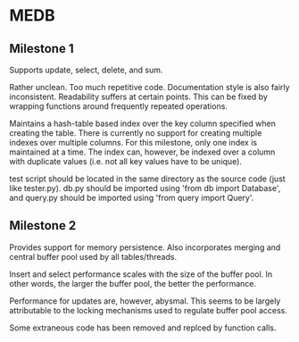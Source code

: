 # MEDB
## Milestone 1
Supports update, select, delete, and sum.

Rather unclean. Too much repetitive code. Documentation style is also fairly inconsistent. Readability suffers at certain points. This can be fixed by wrapping functions around frequently repeated operations.

Maintains a hash-table based index over the key column specified when creating the table. There is currently no support for creating multiple indexes over multiple columns. For this milestone, only one index is maintained at a time. The index can, however, be indexed over a column with duplicate values (i.e. not all key values have to be unique).

test script should be located in the same directory as the source code (just like tester.py). db.py should be imported using 'from db import Database', and query.py should be imported using 'from query import Query'.

## Milestone 2
Provides support for memory persistence. Also incorporates merging and central
buffer pool used by all tables/threads.

Insert and select performance scales with the size of the buffer pool. In other
words, the larger the buffer pool, the better the performance.

Performance for updates are, however, abysmal. This seems to be largely attributable to
the locking mechanisms used to regulate buffer pool access.

Some extraneous code has been removed and replced by function calls.
